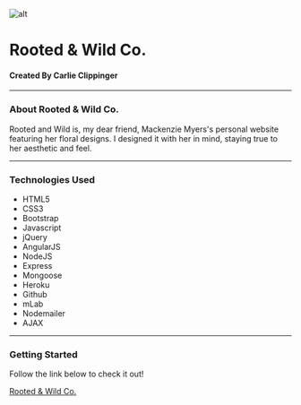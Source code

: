 ![alt](http://i.imgur.com/fAJAK7e.jpg)
# Rooted & Wild Co.
#### Created By Carlie Clippinger
--------
### About Rooted & Wild Co.
Rooted and Wild is, my dear friend, Mackenzie Myers's personal website featuring her floral designs. I designed it with her in mind, staying true to her aesthetic and feel.  

--------
### Technologies Used

* HTML5
* CSS3
* Bootstrap
* Javascript
* jQuery
* AngularJS
* NodeJS
* Express
* Mongoose
* Heroku
* Github
* mLab
* Nodemailer
* AJAX

--------
### Getting Started
Follow the link below to check it out!

[Rooted & Wild Co.](https://www.rootedandwildco.com)

